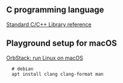 ## C programming language 

[Standard C/C++ Library reference](https://cplusplus.com/reference/)




##  Playground setup for macOS

[OrbStack: run Linux on macOS](https://orbstack.dev)

```
  # debian
  apt install clang clang-format man 
```

